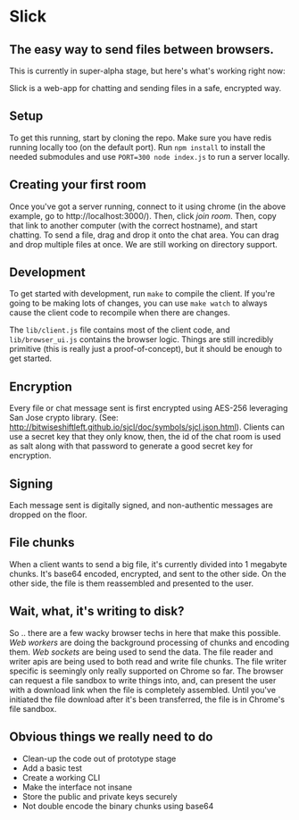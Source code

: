 # Slick

## The easy way to send files between browsers.

This is currently in super-alpha stage, but here's what's working right now:

Slick is a web-app for chatting and sending files in a safe, encrypted way.

## Setup

To get this running, start by cloning the repo. Make sure you have redis running locally too (on the default port).
Run `npm install` to install the needed submodules and use `PORT=300 node index.js` to run a server
locally.

## Creating your first room

Once you've got a server running, connect to it using chrome (in the above example, go to http://localhost:3000/).
Then, click *join room*. Then, copy that link to another computer (with the correct hostname), and start chatting.
To send a file, drag and drop it onto the chat area. You can drag and drop multiple files at once. We are still working on directory support.

## Development

To get started with development, run `make` to compile the client. If you're going to be making lots of changes, you can
use `make watch` to always cause the client code to recompile when there are changes.

The `lib/client.js` file contains most of the client code, and `lib/browser_ui.js` contains the browser logic. Things are still incredibly primitive (this is really just a proof-of-concept), but it should be enough to get started.

## Encryption

Every file or chat message sent is first encrypted using AES-256 leveraging San Jose crypto library. (See: http://bitwiseshiftleft.github.io/sjcl/doc/symbols/sjcl.json.html). Clients can use a secret key that they only know, then, the id of the chat room is used as salt along with that password to generate a good secret key for encryption.

## Signing

Each message sent is digitally signed, and non-authentic messages are dropped on the floor.

## File chunks

When a client wants to send a big file, it's currently divided into 1 megabyte chunks. It's base64 encoded, encrypted, and sent to the other side. On the other side, the file is them reassembled and presented to the user.

## Wait, what, it's writing to disk?

So .. there are a few wacky browser techs in here that make this possible. *Web workers* are doing the background processing of chunks and encoding them. *Web sockets* are being used to send the data. The file reader and writer apis are being used to both read and write file chunks. The file writer specific is seemingly only really supported on Chrome so far. The browser can request a file sandbox to write things into, and, can present the user with a download link when the file is completely assembled. Until you've initiated the file download after it's been transferred, the file is in Chrome's file sandbox.

## Obvious things we really need to do

* Clean-up the code out of prototype stage
* Add a basic test
* Create a working CLI
* Make the interface not insane
* Store the public and private keys securely
* Not double encode the binary chunks using base64
